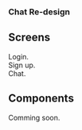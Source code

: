 ### Chat Re-design

## Screens

Login.<br />
Sign up.<br />
Chat.<br />

## Components

Comming soon.
